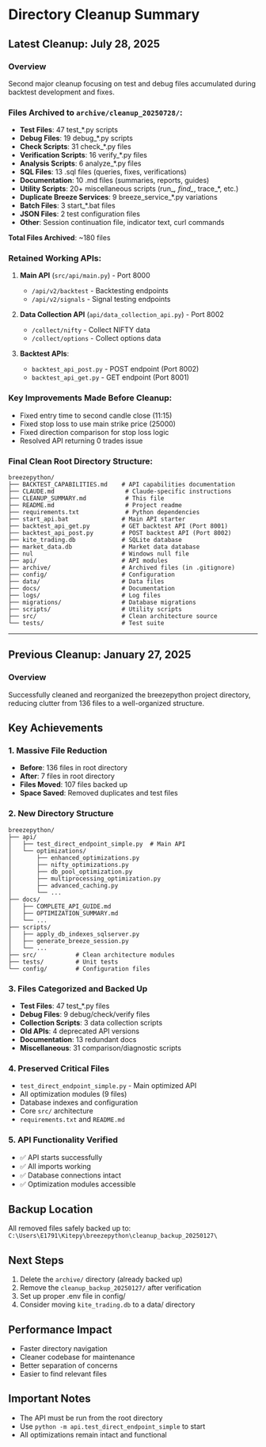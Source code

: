 # Directory Cleanup Summary

## Latest Cleanup: July 28, 2025

### Overview
Second major cleanup focusing on test and debug files accumulated during backtest development and fixes.

### Files Archived to `archive/cleanup_20250728/`:
- **Test Files**: 47 test_*.py scripts
- **Debug Files**: 19 debug_*.py scripts  
- **Check Scripts**: 31 check_*.py files
- **Verification Scripts**: 16 verify_*.py files
- **Analysis Scripts**: 6 analyze_*.py files
- **SQL Files**: 13 .sql files (queries, fixes, verifications)
- **Documentation**: 10 .md files (summaries, reports, guides)
- **Utility Scripts**: 20+ miscellaneous scripts (run_*, find_*, trace_*, etc.)
- **Duplicate Breeze Services**: 9 breeze_service_*.py variations
- **Batch Files**: 3 start_*.bat files
- **JSON Files**: 2 test configuration files
- **Other**: Session continuation file, indicator text, curl commands

**Total Files Archived**: ~180 files

### Retained Working APIs:
1. **Main API** (`src/api/main.py`) - Port 8000
   - `/api/v2/backtest` - Backtesting endpoints
   - `/api/v2/signals` - Signal testing endpoints
   
2. **Data Collection API** (`api/data_collection_api.py`) - Port 8002
   - `/collect/nifty` - Collect NIFTY data
   - `/collect/options` - Collect options data
   
3. **Backtest APIs**:
   - `backtest_api_post.py` - POST endpoint (Port 8002)
   - `backtest_api_get.py` - GET endpoint (Port 8001)

### Key Improvements Made Before Cleanup:
- Fixed entry time to second candle close (11:15)
- Fixed stop loss to use main strike price (25000)
- Fixed direction comparison for stop loss logic
- Resolved API returning 0 trades issue

### Final Clean Root Directory Structure:
```
breezepython/
├── BACKTEST_CAPABILITIES.md    # API capabilities documentation
├── CLAUDE.md                    # Claude-specific instructions
├── CLEANUP_SUMMARY.md           # This file
├── README.md                    # Project readme
├── requirements.txt             # Python dependencies
├── start_api.bat               # Main API starter
├── backtest_api_get.py         # GET backtest API (Port 8001)
├── backtest_api_post.py        # POST backtest API (Port 8002)
├── kite_trading.db             # SQLite database
├── market_data.db              # Market data database
├── nul                         # Windows null file
├── api/                        # API modules
├── archive/                    # Archived files (in .gitignore)
├── config/                     # Configuration
├── data/                       # Data files
├── docs/                       # Documentation
├── logs/                       # Log files
├── migrations/                 # Database migrations
├── scripts/                    # Utility scripts
├── src/                        # Clean architecture source
└── tests/                      # Test suite
```

---

## Previous Cleanup: January 27, 2025

### Overview
Successfully cleaned and reorganized the breezepython project directory, reducing clutter from 136 files to a well-organized structure.

## Key Achievements

### 1. **Massive File Reduction**
- **Before**: 136 files in root directory
- **After**: 7 files in root directory
- **Files Moved**: 107 files backed up
- **Space Saved**: Removed duplicates and test files

### 2. **New Directory Structure**
```
breezepython/
├── api/
│   ├── test_direct_endpoint_simple.py  # Main API
│   └── optimizations/
│       ├── enhanced_optimizations.py
│       ├── nifty_optimizations.py
│       ├── db_pool_optimization.py
│       ├── multiprocessing_optimization.py
│       ├── advanced_caching.py
│       └── ...
├── docs/
│   ├── COMPLETE_API_GUIDE.md
│   ├── OPTIMIZATION_SUMMARY.md
│   └── ...
├── scripts/
│   ├── apply_db_indexes_sqlserver.py
│   ├── generate_breeze_session.py
│   └── ...
├── src/           # Clean architecture modules
├── tests/         # Unit tests
└── config/        # Configuration files
```

### 3. **Files Categorized and Backed Up**
- **Test Files**: 47 test_*.py files
- **Debug Files**: 9 debug/check/verify files  
- **Collection Scripts**: 3 data collection scripts
- **Old APIs**: 4 deprecated API versions
- **Documentation**: 13 redundant docs
- **Miscellaneous**: 31 comparison/diagnostic scripts

### 4. **Preserved Critical Files**
- `test_direct_endpoint_simple.py` - Main optimized API
- All optimization modules (9 files)
- Database indexes and configuration
- Core `src/` architecture
- `requirements.txt` and `README.md`

### 5. **API Functionality Verified**
- ✅ API starts successfully
- ✅ All imports working
- ✅ Database connections intact
- ✅ Optimization modules accessible

## Backup Location
All removed files safely backed up to:
`C:\Users\E1791\Kitepy\breezepython\cleanup_backup_20250127\`

## Next Steps
1. Delete the `archive/` directory (already backed up)
2. Remove the `cleanup_backup_20250127/` after verification
3. Set up proper .env file in config/
4. Consider moving `kite_trading.db` to a data/ directory

## Performance Impact
- Faster directory navigation
- Cleaner codebase for maintenance
- Better separation of concerns
- Easier to find relevant files

## Important Notes
- The API must be run from the root directory
- Use `python -m api.test_direct_endpoint_simple` to start
- All optimizations remain intact and functional